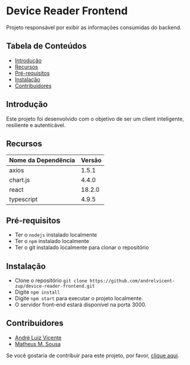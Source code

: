 # Device Reader Frontend

Projeto responsável por exibir as informações consumidas do backend.

## Tabela de Conteúdos

- [Introdução](#introdução)
- [Recursos](#recursos)
- [Pré-requisitos](#pré-requisitos)
- [Instalação](#instalação)
- [Contribuidores](#contribuidores)

## Introdução

Este projeto foi desenvolvido com o objetivo de ser um client inteligente, resiliente e autenticável.

## Recursos

| Nome da Dependência | Versão  |
| ------------------- | ------- | 
| axios       | 1.5.1   |
| chart.js       | 4.4.0   | 
| react       | 18.2.0   | 
| typescript       | 4.9.5   |

## Pré-requisitos

* Ter o `nodejs` instalado localmente
* Ter o `npm` instalado localmente
* Ter o git instalado localmente para clonar o repositório
  
## Instalação

* Clone o repositório `git clone https://github.com/andrelvicent-zup/device-reader-frontend.git`
* Digite `npm install`
* Digite `npm start` para executar o projeto localmente.
* O servidor front-end estará disponível na porta 3000.

## Contribuidores

- [André Luiz Vicente](https://github.com/andrelvicent-zup)
- [Matheus M. Sousa](https://github.com/Matheus21sousa)

Se você gostaria de contribuir para este projeto, por favor, [clique aqui](https://docs.google.com/forms/d/e/1FAIpQLSfUGo8TagcyfmRdbWNL_YFgYgXnfqWSfaaCn--aW4Fs6lnhxA/viewform).
